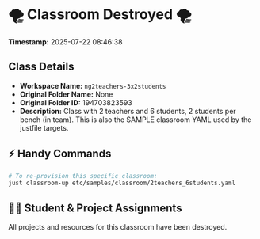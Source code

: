 # 🌪️ Classroom Destroyed 🌪️

**Timestamp:** 2025-07-22 08:46:38

## Class Details

- **Workspace Name:** `ng2teachers-3x2students`
- **Original Folder Name:** None
- **Original Folder ID:** 194703823593
- **Description:** Class with 2 teachers and 6 students,
2 students per bench (in team).
This is also the SAMPLE classroom YAML
used by the justfile targets.

## ⚡ Handy Commands

```bash
# To re-provision this specific classroom:
just classroom-up etc/samples/classroom/2teachers_6students.yaml
```

## 🧑‍🎓 Student & Project Assignments

All projects and resources for this classroom have been destroyed.
